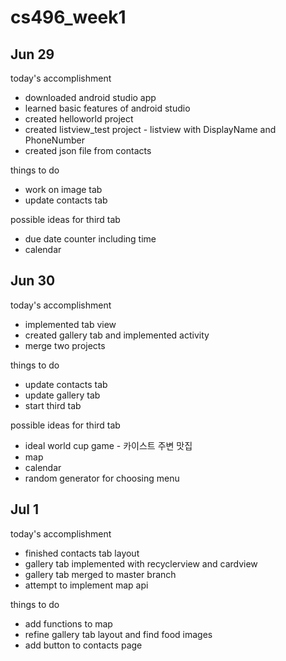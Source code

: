 # cs496_week1

## Jun 29 
today's accomplishment
- downloaded android studio app
- learned basic features of android studio 
- created helloworld project
- created listview_test project - listview with DisplayName and PhoneNumber
- created json file from contacts


things to do 
- work on image tab
- update contacts tab

possible ideas for third tab
- due date counter including time
- calendar



## Jun 30
today's accomplishment
- implemented tab view
- created gallery tab and implemented activity
- merge two projects

things to do
- update contacts tab
- update gallery tab
- start third tab

possible ideas for third tab
- ideal world cup game - 카이스트 주변 맛집
- map
- calendar
- random generator for choosing menu



## Jul 1
today's accomplishment
- finished contacts tab layout 
- gallery tab implemented with recyclerview and cardview
- gallery tab merged to master branch
- attempt to implement map api

things to do
- add functions to map 
- refine gallery tab layout and find food images
- add button to contacts page
